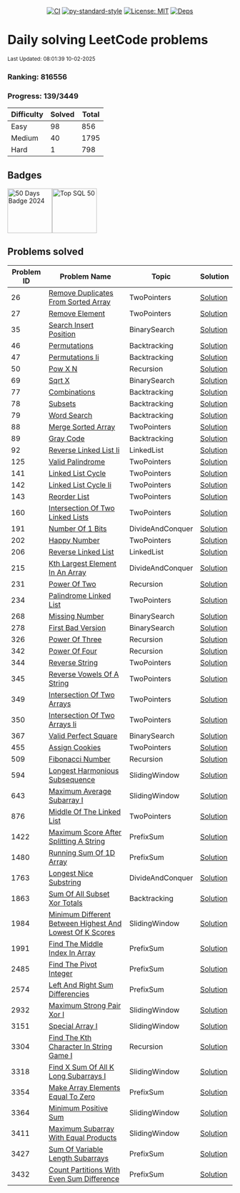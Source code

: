 <div align="center">

[![CI](https://github.com/fastify/fastify/workflows/ci/badge.svg)](https://github.com/fastify/fastify/actions/workflows/ci.yml)
[![py-standard-style](https://img.shields.io/badge/code%20style-standard-brightgreen.svg?style=flat)](https://standardjs.com/)
[![License: MIT](https://cdn.prod.website-files.com/5e0f1144930a8bc8aace526c/65dd9eb5aaca434fac4f1c34_License-MIT-blue.svg)](/LICENSE)
[![Deps](https://cdn.prod.website-files.com/5e0f1144930a8bc8aace526c/65dd9eb5aaca434fac4f1c9e_Deps-Up--to--date-brightgreen.svg)]()

</div>

# Daily solving LeetCode problems
<small>Last Updated: 08:01:39 10-02-2025</small>

### Ranking: 816556

### Progress: 139/3449

| Difficulty | Solved | Total |
|------------|--------|-------|
| Easy | 98 | 856 |
| Medium | 40 | 1795 |
| Hard | 1 | 798 |

## Badges

<img src="https://assets.leetcode.com/static_assets/marketing/2024-50-lg.png" style="width: 100px;" title="50 Days Badge 2024" /><img src="https://assets.leetcode.com/static_assets/others/Top_SQL_50.png" style="width: 100px;" title="Top SQL 50" />

## Problems solved

| Problem ID | Problem Name | Topic | Solution |
|------------|--------------|-------|------|
| 26 | [Remove Duplicates From Sorted Array](https://leetcode.com/problems/remove-duplicates-from-sorted-array) | TwoPointers | [Solution](./solutions/TwoPointers/26_remove_duplicates_from_sorted_array.py) |
| 27 | [Remove Element](https://leetcode.com/problems/remove-element) | TwoPointers | [Solution](./solutions/TwoPointers/27_remove_element.py) |
| 35 | [Search Insert Position](https://leetcode.com/problems/search-insert-position) | BinarySearch | [Solution](./solutions/BinarySearch/35_search_insert_position.py) |
| 46 | [Permutations](https://leetcode.com/problems/permutations) | Backtracking | [Solution](./solutions/Backtracking/46_permutations.py) |
| 47 | [Permutations Ii](https://leetcode.com/problems/permutations-ii) | Backtracking | [Solution](./solutions/Backtracking/47_permutations_ii.py) |
| 50 | [Pow X N](https://leetcode.com/problems/pow-x-n) | Recursion | [Solution](./solutions/Recursion/50_pow_x_n.py) |
| 69 | [Sqrt X](https://leetcode.com/problems/sqrt-x) | BinarySearch | [Solution](./solutions/BinarySearch/69_sqrt_x.py) |
| 77 | [Combinations](https://leetcode.com/problems/combinations) | Backtracking | [Solution](./solutions/Backtracking/77_combinations.py) |
| 78 | [Subsets](https://leetcode.com/problems/subsets) | Backtracking | [Solution](./solutions/Backtracking/78_subsets.py) |
| 79 | [Word Search](https://leetcode.com/problems/word-search) | Backtracking | [Solution](./solutions/Backtracking/79_word_search.py) |
| 88 | [Merge Sorted Array](https://leetcode.com/problems/merge-sorted-array) | TwoPointers | [Solution](./solutions/TwoPointers/88_merge_sorted_array.py) |
| 89 | [Gray Code](https://leetcode.com/problems/gray-code) | Backtracking | [Solution](./solutions/Backtracking/89_gray_code.py) |
| 92 | [Reverse Linked List Ii](https://leetcode.com/problems/reverse-linked-list-ii) | LinkedList | [Solution](./solutions/LinkedList/92_reverse_linked_list_ii.py) |
| 125 | [Valid Palindrome](https://leetcode.com/problems/valid-palindrome) | TwoPointers | [Solution](./solutions/TwoPointers/125_valid_palindrome.py) |
| 141 | [Linked List Cycle](https://leetcode.com/problems/linked-list-cycle) | TwoPointers | [Solution](./solutions/TwoPointers/141_linked_list_cycle.py) |
| 142 | [Linked List Cycle Ii](https://leetcode.com/problems/linked-list-cycle-ii) | TwoPointers | [Solution](./solutions/TwoPointers/142_linked_list_cycle_ii.py) |
| 143 | [Reorder List](https://leetcode.com/problems/reorder-list) | TwoPointers | [Solution](./solutions/TwoPointers/143_reorder_list.py) |
| 160 | [Intersection Of Two Linked Lists](https://leetcode.com/problems/intersection-of-two-linked-lists) | TwoPointers | [Solution](./solutions/TwoPointers/160_intersection_of_two_linked_lists.py) |
| 191 | [Number Of 1 Bits](https://leetcode.com/problems/number-of-1-bits) | DivideAndConquer | [Solution](./solutions/DivideAndConquer/191_number_of_1_bits.py) |
| 202 | [Happy Number](https://leetcode.com/problems/happy-number) | TwoPointers | [Solution](./solutions/TwoPointers/202_happy_number.py) |
| 206 | [Reverse Linked List](https://leetcode.com/problems/reverse-linked-list) | LinkedList | [Solution](./solutions/LinkedList/206_reverse_linked_list.py) |
| 215 | [Kth Largest Element In An Array](https://leetcode.com/problems/kth-largest-element-in-an-array) | DivideAndConquer | [Solution](./solutions/DivideAndConquer/215_kth_largest_element_in_an_array.py) |
| 231 | [Power Of Two](https://leetcode.com/problems/power-of-two) | Recursion | [Solution](./solutions/Recursion/231_power_of_two.py) |
| 234 | [Palindrome Linked List](https://leetcode.com/problems/palindrome-linked-list) | TwoPointers | [Solution](./solutions/TwoPointers/234_palindrome_linked_list.py) |
| 268 | [Missing Number](https://leetcode.com/problems/missing-number) | BinarySearch | [Solution](./solutions/BinarySearch/268_missing_number.py) |
| 278 | [First Bad Version](https://leetcode.com/problems/first-bad-version) | BinarySearch | [Solution](./solutions/BinarySearch/278_first_bad_version.py) |
| 326 | [Power Of Three](https://leetcode.com/problems/power-of-three) | Recursion | [Solution](./solutions/Recursion/326_power_of_three.py) |
| 342 | [Power Of Four](https://leetcode.com/problems/power-of-four) | Recursion | [Solution](./solutions/Recursion/342_power_of_four.py) |
| 344 | [Reverse String](https://leetcode.com/problems/reverse-string) | TwoPointers | [Solution](./solutions/TwoPointers/344_reverse_string.py) |
| 345 | [Reverse Vowels Of A String](https://leetcode.com/problems/reverse-vowels-of-a-string) | TwoPointers | [Solution](./solutions/TwoPointers/345_reverse_vowels_of_a_string.py) |
| 349 | [Intersection Of Two Arrays](https://leetcode.com/problems/intersection-of-two-arrays) | TwoPointers | [Solution](./solutions/TwoPointers/349_intersection_of_two_arrays.py) |
| 350 | [Intersection Of Two Arrays Ii](https://leetcode.com/problems/intersection-of-two-arrays-ii) | TwoPointers | [Solution](./solutions/TwoPointers/350_intersection_of_two_arrays_ii.py) |
| 367 | [Valid Perfect Square](https://leetcode.com/problems/valid-perfect-square) | BinarySearch | [Solution](./solutions/BinarySearch/367_valid_perfect_square.py) |
| 455 | [Assign Cookies](https://leetcode.com/problems/assign-cookies) | TwoPointers | [Solution](./solutions/TwoPointers/455_assign_cookies.py) |
| 509 | [Fibonacci Number](https://leetcode.com/problems/fibonacci-number) | Recursion | [Solution](./solutions/Recursion/509_fibonacci_number.py) |
| 594 | [Longest Harmonious Subsequence](https://leetcode.com/problems/longest-harmonious-subsequence) | SlidingWindow | [Solution](./solutions/SlidingWindow/594_longest_harmonious_subsequence.py) |
| 643 | [Maximum Average Subarray I](https://leetcode.com/problems/maximum-average-subarray-i) | SlidingWindow | [Solution](./solutions/SlidingWindow/643_maximum_average_subarray_i.py) |
| 876 | [Middle Of The Linked List](https://leetcode.com/problems/middle-of-the-linked-list) | TwoPointers | [Solution](./solutions/TwoPointers/876_middle_of_the_linked_list.py) |
| 1422 | [Maximum Score After Splitting A String](https://leetcode.com/problems/maximum-score-after-splitting-a-string) | PrefixSum | [Solution](./solutions/PrefixSum/1422_maximum_score_after_splitting_a_string.py) |
| 1480 | [Running Sum Of 1D Array](https://leetcode.com/problems/running-sum-of-1d-array) | PrefixSum | [Solution](./solutions/PrefixSum/1480_running_sum_of_1d_array.py) |
| 1763 | [Longest Nice Substring](https://leetcode.com/problems/longest-nice-substring) | DivideAndConquer | [Solution](./solutions/DivideAndConquer/1763_longest_nice_substring.py) |
| 1863 | [Sum Of All Subset Xor Totals](https://leetcode.com/problems/sum-of-all-subset-xor-totals) | Backtracking | [Solution](./solutions/Backtracking/1863_sum_of_all_subset_xor_totals.py) |
| 1984 | [Minimum Different Between Highest And Lowest Of K Scores](https://leetcode.com/problems/minimum-different-between-highest-and-lowest-of-k-scores) | SlidingWindow | [Solution](./solutions/SlidingWindow/1984_minimum_different_between_highest_and_lowest_of_k_scores.py) |
| 1991 | [Find The Middle Index In Array](https://leetcode.com/problems/find-the-middle-index-in-array) | PrefixSum | [Solution](./solutions/PrefixSum/1991_find_the_middle_index_in_array.py) |
| 2485 | [Find The Pivot Integer](https://leetcode.com/problems/find-the-pivot-integer) | PrefixSum | [Solution](./solutions/PrefixSum/2485_find_the_pivot_integer.py) |
| 2574 | [Left And Right Sum Differencies](https://leetcode.com/problems/left-and-right-sum-differencies) | PrefixSum | [Solution](./solutions/PrefixSum/2574_left_and_right_sum_differencies.py) |
| 2932 | [Maximum Strong Pair Xor I](https://leetcode.com/problems/maximum-strong-pair-xor-i) | SlidingWindow | [Solution](./solutions/SlidingWindow/2932_maximum_strong_pair_xor_i.py) |
| 3151 | [Special Array I](https://leetcode.com/problems/special-array-i) | SlidingWindow | [Solution](./solutions/SlidingWindow/3151_special_array_i.py) |
| 3304 | [Find The Kth Character In String Game I](https://leetcode.com/problems/find-the-kth-character-in-string-game-i) | Recursion | [Solution](./solutions/Recursion/3304_find_the_kth_character_in_string_game_i.py) |
| 3318 | [Find X Sum Of All K Long Subarrays I](https://leetcode.com/problems/find-x-sum-of-all-k-long-subarrays-i) | SlidingWindow | [Solution](./solutions/SlidingWindow/3318_find_x_sum_of_all_k_long_subarrays_i.py) |
| 3354 | [Make Array Elements Equal To Zero](https://leetcode.com/problems/make-array-elements-equal-to-zero) | PrefixSum | [Solution](./solutions/PrefixSum/3354_make_array_elements_equal_to_zero.py) |
| 3364 | [Minimum Positive Sum](https://leetcode.com/problems/minimum-positive-sum) | SlidingWindow | [Solution](./solutions/SlidingWindow/3364_minimum_positive_sum.py) |
| 3411 | [Maximum Subarray With Equal Products](https://leetcode.com/problems/maximum-subarray-with-equal-products) | SlidingWindow | [Solution](./solutions/SlidingWindow/3411_maximum_subarray_with_equal_products.py) |
| 3427 | [Sum Of Variable Length Subarrays](https://leetcode.com/problems/sum-of-variable-length-subarrays) | PrefixSum | [Solution](./solutions/PrefixSum/3427_sum_of_variable_length_subarrays.py) |
| 3432 | [Count Partitions With Even Sum Difference](https://leetcode.com/problems/count-partitions-with-even-sum-difference) | PrefixSum | [Solution](./solutions/PrefixSum/3432_count_partitions_with_even_sum_difference.py) |

